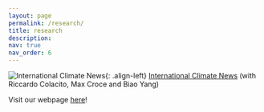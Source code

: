 ```yaml
---
layout: page
permalink: /research/
title: research
description: 
nav: true
nav_order: 6
---
```


![International Climate News](https://majoarteaga.github.io/assets/img/cai_fig.png){: .align-left}
[International Climate News](https://papers.ssrn.com/sol3/papers.cfm?abstract_id=4713016) (with Riccardo Colacito, Max Croce and Biao Yang)

Visit our webpage [here](https://sites.google.com/view/internationalclimatenews/home)!




